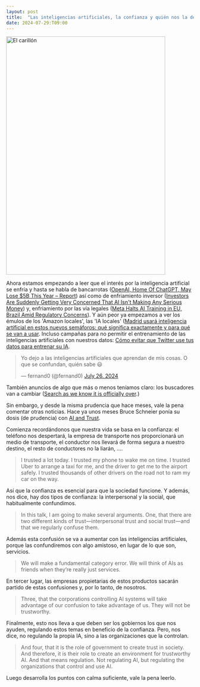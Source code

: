 ```yaml
---
layout: post
title:  "Las inteligencias artificiales, la confianza y quién nos la devolverá cuando la perdamos"
date: 2024-07-29:T09:00
---
```

<a data-flickr-embed="true" href="https://www.flickr.com/photos/fernand0/53859484032/in/dateposted/" title="El carillón"><img src="https://live.staticflickr.com/65535/53859484032_03a9e04537_z.jpg" width="427" height="640" alt="El carillón"/></a><script async src="//embedr.flickr.com/assets/client-code.js" charset="utf-8"></script>

Ahora estamos empezando a leer que el interés por la inteligencia artificial se enfría y hasta se habla de bancarrotas (<a href="https://finance.yahoo.com/news/openai-home-chatgpt-may-lose-212550989.html">OpenAI, Home Of ChatGPT, May Lose $5B This Year – Report</a>) así como de enfriamiento inversor (<a href="https://futurism.com/investors-concerned-ai-making-money">Investors Are Suddenly Getting Very Concerned That AI Isn't Making Any Serious Money</a>) y, enfriamiento por las vía legales (<a href="https://aibusiness.com/responsible-ai/meta-halts-ai-training-in-eu-brazil-amid-regulatory-concerns">Meta Halts AI Training in EU, Brazil Amid Regulatory Concerns</a>).
Y aún peor ya empezamos a ver los émulos de los 'Amazon locales', las 'IA locales' (<a hreF="https://www.genbeta.com/inteligencia-artificial/madrid-usara-inteligencia-artificial-estos-nuevos-semaforos-que-significa-exactamente-se-van-a-usar">Madrid usará inteligencia artificial en estos nuevos semáforos: qué significa exactamente y para qué se van a usar</a>.
Incluso campañas para no permitir el entrenamiento de las inteligencias artificiales con nuestros datos: <a href="https://www.microsiervos.com/archivo/ia/evitar-twitter-use-datos-entrenar-ia.html">Cómo evitar que Twitter use tus datos para entrenar su IA</a>.

<blockquote class="twitter-tweet"><p lang="es" dir="ltr">Yo dejo a las inteligencias artificiales que aprendan de mis cosas. O que se confundan, quién sabe 😃</p>&mdash; fernand0 (@fernand0) <a href="https://twitter.com/fernand0/status/1816770120884117515?ref_src=twsrc%5Etfw">July 26, 2024</a></blockquote> <script async src="https://platform.twitter.com/widgets.js" charset="utf-8"></script>

También anuncios de algo que más o menos teníamos claro: los buscadores van a cambiar (<a hreF="https://www.theverge.com/2024/7/26/24206582/searchgpt-google-reddit-ai-search-alexa-vergecast">Search as we know it is officially over</a>.)

Sin embargo, y desde la misma prudencia que hace meses, vale la pena comentar otras noticias. Hace ya unos meses Bruce Schneier ponía su dosis (de prudencia) con <a href="https://www.schneier.com/blog/archives/2023/12/ai-and-trust.html">AI and Trust</a>.

Comienza recordándonos que nuestra vida se basa en la confianza: el teléfono nos despertará, la empresa de transporte nos proporcionará un medio de transporte, el conductor  nos llevará de forma segura a nuestro destino, el resto de conductores no la liarán, ....

> I trusted a lot today. I trusted my phone to wake me on time. I trusted Uber to arrange a taxi for me, and the driver to get me to the airport safely. I trusted thousands of other drivers on the road not to ram my car on the way.

Así que la confianza es esencial para que la sociedad funcione. Y además, nos dice, hay dos tipos de confianza: la interpersonal y la social, que habitualmente confundimos.

> In this talk, I am going to make several arguments. One, that there are two different kinds of trust—interpersonal trust and social trust—and that we regularly confuse them.

Además esta confusión se va a aumentar con las inteligencias artificiales, porque las confundiremos con algo amistoso, en lugar de lo que son, servicios.

>  We will make a fundamental category error. We will think of AIs as friends when they’re really just services.

En tercer lugar, las empresas propietarias de estos productos sacarán partido de estas confusiones y, por lo tanto, de nosotros.

> Three, that the corporations controlling AI systems will take advantage of our confusion to take advantage of us. They will not be trustworthy.

Finalmente, esto nos lleva a que deben ser los gobiernos los que nos ayuden, regulando estos temas en beneficio de la confianza. Pero, nos dice, no regulando la propia IA, sino a las organizaciones que la controlan.

> And four, that it is the role of government to create trust in society. And therefore, it is their role to create an environment for trustworthy AI. And that means regulation. Not regulating AI, but regulating the organizations that control and use AI.

Luego desarrolla los puntos con calma suficiente, vale la pena leerlo.
